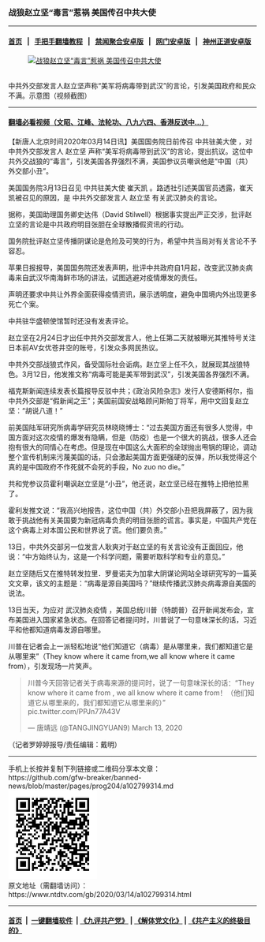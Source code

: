 ### 战狼赵立坚“毒言”惹祸 美国传召中共大使
------------------------

#### [首页](https://github.com/gfw-breaker/banned-news/blob/master/README.md) &nbsp;&nbsp;|&nbsp;&nbsp; [手把手翻墙教程](https://github.com/gfw-breaker/guides/wiki) &nbsp;&nbsp;|&nbsp;&nbsp; [禁闻聚合安卓版](https://github.com/gfw-breaker/bn-android) &nbsp;&nbsp;|&nbsp;&nbsp; [网门安卓版](https://github.com/oGate2/oGate) &nbsp;&nbsp;|&nbsp;&nbsp; [神州正道安卓版](https://github.com/SzzdOgate/update) 



<div><div class="featured_image">
 <a href="https://i.ntdtv.com/assets/uploads/2020/03/1-154.jpg" target="_blank">
  <figure>
   <img alt="战狼赵立坚“毒言”惹祸 美国传召中共大使" src="https://i.ntdtv.com/assets/uploads/2020/03/1-154-800x450.jpg"/>
  </figure><br/>
 </a>
 <span class="caption">
  中共外交部发言人赵立坚声称“美军将病毒带到武汉”的言论，引发美国政府和民众不满。示意图（视频截图）
 </span>
</div>
</div><hr/>

#### [翻墙必看视频（文昭、江峰、法轮功、八九六四、香港反送中...）](https://github.com/gfw-breaker/banned-news/blob/master/pages/link3.md)

<div><div class="post_content" itemprop="articleBody">
 <p>
  【新唐人北京时间2020年03月14日讯】美国国务院日前传召
  <ok href="https://www.ntdtv.com/gb/中共驻美大使.htm">
   中共驻美大使
  </ok>
  ，对
  <ok href="https://www.ntdtv.com/gb/中共外交部发言人.htm">
   中共外交部发言人
  </ok>
  <ok href="https://www.ntdtv.com/gb/赵立坚.htm">
   赵立坚
  </ok>
  声称“美军将病毒带到武汉”的言论，提出抗议。这位中共外交战狼的“毒言”，引发美国各界强烈不满，美国参议员嘲讽他是“中国（共）外交部小丑”。
 </p>
 <p>
  美国国务院3月13日召见
  <ok href="https://www.ntdtv.com/gb/中共驻美大使.htm">
   中共驻美大使
  </ok>
  <ok href="https://www.ntdtv.com/gb/崔天凯.htm">
   崔天凯
  </ok>
  。路透社引述美国官员透露，崔天凯被召见的原因，是
  <ok href="https://www.ntdtv.com/gb/中共外交部发言人.htm">
   中共外交部发言人
  </ok>
  <ok href="https://www.ntdtv.com/gb/赵立坚.htm">
   赵立坚
  </ok>
  有关武汉肺炎的言论。
 </p>
 <p>
  据称，美国助理国务卿史达伟（David Stilwell）根据事实提出严正交涉，批评赵立坚的言论是中共政府明目张胆在全球散播假资讯的行动。
 </p>
 <p>
  国务院批评赵立坚传播阴谋论是危险及可笑的行为，希望中共当局对有关言论不予容忍。
 </p>
 <p>
  苹果日报报导，美国国务院还发表声明，批评中共政府自1月起，改变武汉肺炎病毒来自武汉华南海鲜市场的讲法，试图逃避对疫情爆发的责任。
 </p>
 <p>
  声明还要求中共让外界全面获得疫情资讯，展示透明度，避免中国境内外出现更多死亡个案。
 </p>
 <p>
  中共驻华盛顿使馆暂时还没有发表评论。
 </p>
 <p>
  赵立坚在2月24日才出任中共外交部发言人，他上任第二天就被曝光其推特号关注日本前AV女优苍井空的账号，引发众多网民热议。
 </p>
 <p>
  中共外交部战狼式作风，备受国际社会诟病。赵立坚上任不久，就展现其战狼特色。3月12日，他发推文称“病毒可能是美军带到武汉”，引发美国各界强烈不满。
 </p>
 <p>
  福克斯新闻连续发表长篇报导反驳中共；《政治风险杂志》发行人安德斯柯尔，指中共外交部是“假新闻之王”；美国前国安战略顾问斯帕丁将军，用中文回复赵立坚：“胡说八道！”
 </p>
 <p>
  前美国陆军研究所病毒学研究员林晓晓博士：“过去美国方面还有很多人觉得，中国方面对这次疫情的爆发有隐瞒，但是（防疫）也是一个很大的挑战，很多人还会抱有很大的同情心在考虑。但是现在中国这么大面积的全球抛出甩锅的理论，调动整个宣传机制来污蔑美国的话，只会激起美国方面更强硬的反弹，所以我觉得这个真的是中国政府不作死就不会死的手段，No zuo no die。”
 </p>
 <p>
  共和党参议员霍利嘲讽赵立坚是“小丑”，他还说，赵立坚已经在推特上把他拉黑了。
 </p>
 <p>
  霍利发推文说：“我高兴地报告，这位中国（共）外交部小丑把我屏蔽了，因为我敢于挑战他有关美国要为新冠病毒负责的明目张胆的谎言。事实是，中国共产党在这个病毒上对本国公民和世界说了谎。他们要负责。”
 </p>
 <p>
  13日，中共外交部另一位发言人耿爽对于赵立坚的有关言论没有正面回应，他说：“中方始终认为，这是一个科学问题，需要听取科学和专业的意见。”
 </p>
 <p>
  赵立坚随后又在推特转发拉里．罗曼诺夫为加拿大阴谋论网站全球研究写的一篇英文文章，该文的主题是：“病毒是源自美国吗？”继续传播武汉肺炎病毒源自美国的说法。
 </p>
 <p>
  13日当天，为应对
  <ok href="https://www.ntdtv.com/gb/442749.htm">
   武汉肺炎疫情
  </ok>
  ，美国总统川普（特朗普）召开新闻发布会，宣布美国进入国家紧急状态。在回答记者提问时，川普说了一句意味深长的话，习近平和他都知道病毒发源自哪里。
 </p>
 <p>
  川普在记者会上一派轻松地说“他们知道它（病毒）是从哪里来，我们都知道它是从哪里来”（They know where it came from,we all know where it came from），引发现场一片笑声。
  <br/>
 </p>
 <blockquote class="twitter-tweet">
  <p dir="ltr" lang="zh">
   川普今天回答记者关于病毒来源的提问时，说了一句意味深长的话：“They know where it came from , we all know where it came from！（他们知道它从哪里来的，我们都知道它从哪里来的）”
   <ok href="https://t.co/PPJn77A43V">
    pic.twitter.com/PPJn77A43V
   </ok>
  </p>
  <p>
   — 唐靖远 (@TANGJINGYUAN9)
   <ok href="https://twitter.com/TANGJINGYUAN9/status/1238575081279889409?ref_src=twsrc%5Etfw">
    March 13, 2020
   </ok>
  </p>
 </blockquote>
 <p>
  <script async="" charset="utf-8" src="https://platform.twitter.com/widgets.js">
  </script>
 </p>
 <p>
 </p>
 <p>
  （记者罗婷婷报导/责任编辑：戴明）
 </p>
 <div class="single_ad">
 </div>
</div>
</div>
<hr/>
手机上长按并复制下列链接或二维码分享本文章：<br/>
https://github.com/gfw-breaker/banned-news/blob/master/pages/prog204/a102799314.md <br/>
<a href='https://github.com/gfw-breaker/banned-news/blob/master/pages/prog204/a102799314.md'><img src='https://github.com/gfw-breaker/banned-news/blob/master/pages/prog204/a102799314.md.png'/></a> <br/>
原文地址（需翻墙访问）：https://www.ntdtv.com/gb/2020/03/14/a102799314.html


------------------------
#### [首页](https://github.com/gfw-breaker/banned-news/blob/master/README.md) &nbsp;|&nbsp; [一键翻墙软件](https://github.com/gfw-breaker/nogfw/blob/master/README.md) &nbsp;| [《九评共产党》](https://github.com/gfw-breaker/9ping.md/blob/master/README.md#九评之一评共产党是什么) | [《解体党文化》](https://github.com/gfw-breaker/jtdwh.md/blob/master/README.md) | [《共产主义的终极目的》](https://github.com/gfw-breaker/gczydzjmd.md/blob/master/README.md)


<img src='http://gfw-breaker.win/banned-news/pages/prog204/a102799314.md' width='0px' height='0px'/>
